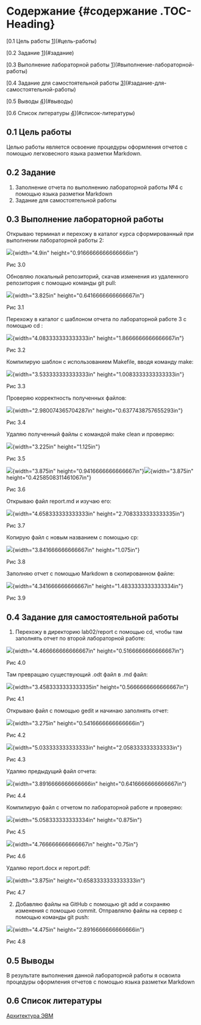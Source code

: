# Содержание {#содержание .TOC-Heading}

[0.1 Цель работы [1](#цель-работы)](#цель-работы)

[0.2 Задание [1](#задание)](#задание)

[0.3 Выполнение лабораторной работы
[1](#выполнение-лабораторной-работы)](#выполнение-лабораторной-работы)

[0.4 Задание для самостоятельной работы
[3](#задание-для-самостоятельной-работы)](#задание-для-самостоятельной-работы)

[0.5 Выводы [4](#выводы)](#выводы)

[0.6 Список литературы [4](#список-литературы)](#список-литературы)

## 0.1 Цель работы

Целью работы является освоение процедуры оформления отчетов с помощью
легковесного языка разметки Markdown.

## 0.2 Задание

1.  Заполнение отчета по выполнению лабораторной работы №4 с помощью
    языка разметки Markdown
2.  Задание для самостоятельной работы

## 0.3 Выполнение лабораторной работы

Открываю терминал и перехожу в каталог курса сформированный при
выполнении лабораторной работы 2:

![](media/image1.png){width="4.9in" height="0.9166666666666666in"}

Рис 3.0

Обновляю локальный репозиторий, скачав изменения из удаленного
репозитория с помощью команды git pull:

![](media/image2.png){width="3.825in" height="0.6416666666666667in"}

Рис 3.1

Перехожу в каталог с шаблоном отчета по лабораторной работе 3 с помощью
cd :

![](media/image3.png){width="4.083333333333333in"
height="1.8666666666666667in"}

Рис 3.2

Компилирую шаблон с использованием Makefile, вводя команду make:

![](media/image4.png){width="3.533333333333333in"
height="1.0083333333333333in"}

Рис 3.3

Проверяю корректность полученных файлов:

![](media/image5.png){width="2.980074365704287in"
height="0.6377438757655293in"}

Рис 3.4

Удаляю полученный файлы с командой make clean и проверяю:

![](media/image4.png){width="3.225in" height="1.125in"}

Рис 3.5

![](media/image6.png){width="3.875in"
height="0.9416666666666667in"}![](media/image7.png){width="3.875in"
height="0.4258508311461067in"}

Рис 3.6

Открываю файл report.md и изучаю его:

![](media/image8.png){width="4.658333333333333in"
height="2.7083333333333335in"}

Рис 3.7

Копирую файл с новым названием с помощью cp:

![](media/image9.png){width="3.841666666666667in" height="1.075in"}

Рис 3.8

Заполняю отчет с помощью Markdown в скопированном файле:

![](media/image10.png){width="4.341666666666667in"
height="1.4833333333333334in"}

Рис 3.9

## 0.4 Задание для самостоятельной работы

1.  Перехожу в директорию lab02/report с помощью cd, чтобы там заполнять
    отчет по второй лабораторной работе:

![](media/image11.png){width="4.466666666666667in"
height="0.5166666666666667in"}

Рис 4.0

Там превращаю существующий .odt файл в .md файл:

![](media/image12.png){width="3.4583333333333335in"
height="0.5666666666666667in"}

Рис 4.1

Открываю файл с помощью gedit и начинаю заполнять отчет:

![](media/image13.png){width="3.275in" height="0.5416666666666666in"}

Рис 4.2

![](media/image14.png){width="5.033333333333333in"
height="2.058333333333333in"}

Рис 4.3

Удаляю предыдущий файл отчета:

![](media/image15.png){width="3.8916666666666666in"
height="0.6416666666666667in"}

Рис 4.4

Компилирую файл с отчетом по лабораторной работе и проверяю:

![](media/image16.png){width="5.058333333333334in" height="0.875in"}

Рис 4.5

![](media/image17.png){width="4.766666666666667in" height="0.75in"}

Рис 4.6

Удаляю report.docx и report.pdf:

![](media/image18.png){width="3.875in" height="0.6583333333333333in"}

Рис 4.7

2.  Добавляю файлы на GitHub с помощью git add и сохраняю изменения с
    помощью commit. Отправлялю файлы на сервер с помощью команды git
    push:

![](media/image19.png){width="4.475in" height="2.8916666666666666in"}

Рис 4.8

## 0.5 Выводы

В результате выполнения данной лабораторной работы я освоила процедуры
оформления отчетов с помощью языка разметки Markdown

## 0.6 Список литературы

[Архитектура
ЭВМ](https://esystem.rudn.ru/pluginfile.php/2089083/mod_resource/content/0/%D0%9B%D0%B0%D0%B1%D0%BE%D1%80%D0%B0%D1%82%D0%BE%D1%80%D0%BD%D0%B0%D1%8F%20%D1%80%D0%B0%D0%B1%D0%BE%D1%82%D0%B0%20%E2%84%963.%20%D0%AF%D0%B7%D1%8B%D0%BA%20%D1%80%D0%B0%D0%B7%D0%BC%D0%B5%D1%82%D0%BA%D0%B8%20.pdf)

